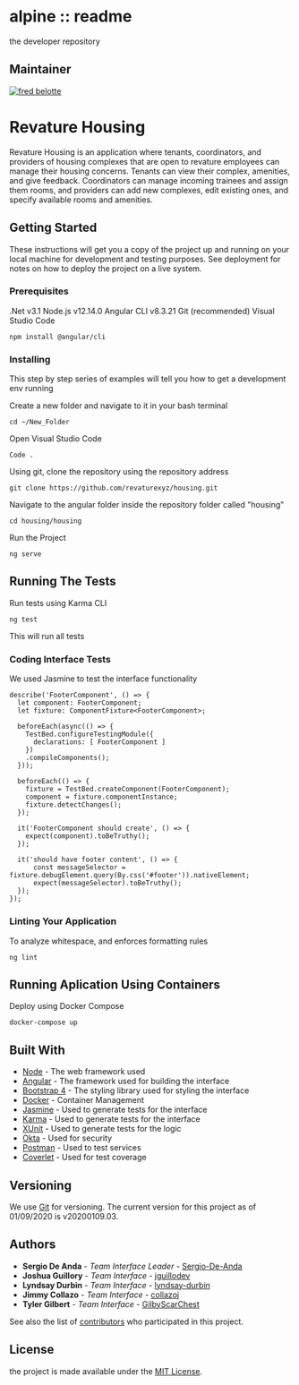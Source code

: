 # alpine :: readme

the developer repository

## Maintainer

[![fred belotte][avatar]][maintainer]

[avatar]: https://avatars0.githubusercontent.com/u/22018714?s=92&v=4
[license]: https://github.com/fredbelotte/alpine/blob/master/LICENSE 'MIT License'
[maintainer]: https://github.com/fredbelotte 'fred belotte'

# Revature Housing

Revature Housing is an application where tenants, coordinators, and providers of housing complexes that are open to revature employees can manage their housing concerns. Tenants can view their complex, amenities, and give feedback. Coordinators can manage incoming trainees and assign them rooms, and providers can add new complexes, edit existing ones, and specify available rooms and amenities.

## Getting Started

These instructions will get you a copy of the project up and running on your local machine for development and testing purposes. See deployment for notes on how to deploy the project on a live system.

### Prerequisites

.Net v3.1
Node.js v12.14.0
Angular CLI v8.3.21
Git
(recommended) Visual Studio Code

```
npm install @angular/cli

```

### Installing

This step by step series of examples will tell you how to get a development env running

Create a new folder and navigate to it in your bash terminal

```
cd ~/New_Folder
```

Open Visual Studio Code

```
Code .
```

Using git, clone the repository using the repository address

```
git clone https://github.com/revaturexyz/housing.git
```

Navigate to the angular folder inside the repository folder called "housing"

```
cd housing/housing
```

Run the Project

```
ng serve
```

## Running The Tests

Run tests using Karma CLI

```
ng test
```

This will run all tests

### Coding Interface Tests

We used Jasmine to test the interface functionality

```
describe('FooterComponent', () => {
  let component: FooterComponent;
  let fixture: ComponentFixture<FooterComponent>;

  beforeEach(async(() => {
    TestBed.configureTestingModule({
      declarations: [ FooterComponent ]
    })
    .compileComponents();
  }));

  beforeEach(() => {
    fixture = TestBed.createComponent(FooterComponent);
    component = fixture.componentInstance;
    fixture.detectChanges();
  });

  it('FooterComponent should create', () => {
    expect(component).toBeTruthy();
  });

  it('should have footer content', () => {
      const messageSelector = fixture.debugElement.query(By.css('#footer')).nativeElement;
      expect(messageSelector).toBeTruthy();
  });
});

```
### Linting Your Application

To analyze whitespace, and enforces formatting rules

```
ng lint
```

## Running Aplication Using Containers

Deploy using Docker Compose

```
docker-compose up
```

## Built With

* [Node](https://nodejs.org/en/docs/) - The web framework used
* [Angular](https://angular.io/docs) - The framework used for building the interface
* [Bootstrap 4](https://getbootstrap.com/docs/4.4/getting-started/introduction/) - The styling library used for styling the interface
* [Docker](https://docs.docker.com/) - Container Management
* [Jasmine](https://jasmine.github.io/) - Used to generate tests for the interface
* [Karma](https://karma-runner.github.io/latest/index.html) - Used to generate tests for the interface
* [XUnit](https://xunit.net/docs/getting-started/netcore/cmdline) - Used to generate tests for the logic
* [Okta](https://developer.okta.com/docs/) - Used for security
* [Postman](https://learning.getpostman.com/docs/postman/launching-postman/introduction/) - Used to test services
* [Coverlet](https://github.com/tonerdo/coverlet) - Used for test coverage


## Versioning

We use [Git](https://git-scm.com/) for versioning. The current version for this project as of 01/09/2020 is v20200109.03. 

## Authors

* **Sergio De Anda** - *Team Interface Leader* - [Sergio-De-Anda](https://github.com/Sergio-De-Anda)
* **Joshua Guillory** - *Team Interface* - [jguillodev](https://github.com/jguillodev)
* **Lyndsay Durbin** - *Team Interface* - [lyndsay-durbin](https://github.com/lyndsay-durbin)
* **Jimmy Collazo** - *Team Interface* - [collazoj](https://github.com/collazoj)
* **Tyler Gilbert** - *Team Interface* - [GilbyScarChest](https://github.com/GilbyScarChest)

See also the list of [contributors](https://github.com/revaturexyz/housing/graphs/contributors) who participated in this project.

## License

the project is made available under the [MIT License][license].

